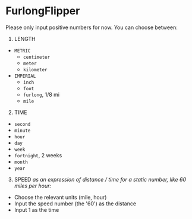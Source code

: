 # FurlongFlipper
Please only input positive numbers for now.
You can choose between:
1. LENGTH
  - `METRIC`
    - `centimeter`
    - `meter`
    - `kilometer`
  - `IMPERIAL`
    - `inch`
    - `foot`
    - `furlong`, 1/8 mi
    - `mile`
2. TIME
  - `second`
  - `minute`
  - `hour`
  - `day`
  - `week`
  - `fortnight`, 2 weeks
  - `month`
  - `year`
3. SPEED _as an expression of distance / time_
  _for a static number, like 60 miles per hour:_
  - Choose the relevant units (mile, hour)
  - Input the speed number (the '60') as the distance
  - Input 1 as the time
